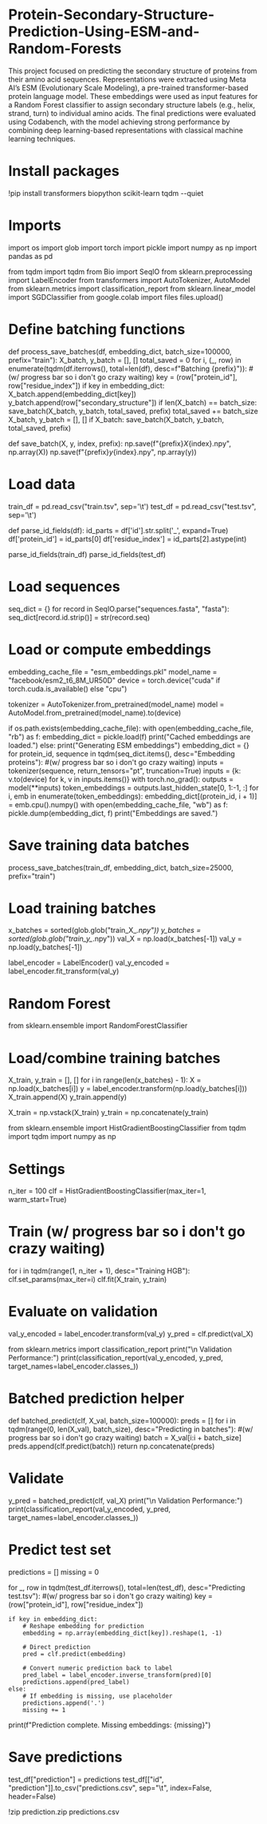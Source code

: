 # Protein-Secondary-Structure-Prediction-Using-ESM-and-Random-Forests
This project focused on predicting the secondary structure of proteins from their amino acid sequences. Representations were extracted using Meta AI’s ESM (Evolutionary Scale Modeling), a pre-trained transformer-based protein language model. These embeddings were used as input features for a Random Forest classifier to assign secondary structure labels (e.g., helix, strand, turn) to individual amino acids. The final predictions were evaluated using Codabench, with the model achieving strong performance by combining deep learning-based representations with classical machine learning techniques.

# Install packages
!pip install transformers biopython scikit-learn tqdm --quiet

# Imports
import os
import glob
import torch
import pickle
import numpy as np
import pandas as pd

from tqdm import tqdm
from Bio import SeqIO
from sklearn.preprocessing import LabelEncoder
from transformers import AutoTokenizer, AutoModel
from sklearn.metrics import classification_report
from sklearn.linear_model import SGDClassifier
from google.colab import files
files.upload()

# Define batching functions
def process_save_batches(df, embedding_dict, batch_size=100000, prefix="train"):
    X_batch, y_batch = [], []
    total_saved = 0
    for i, (_, row) in enumerate(tqdm(df.iterrows(), total=len(df), desc=f"Batching {prefix}")): #(w/ progress bar so i don't go crazy waiting)
        key = (row["protein_id"], row["residue_index"])
        if key in embedding_dict:
            X_batch.append(embedding_dict[key])
            y_batch.append(row["secondary_structure"])
        if len(X_batch) == batch_size:
            save_batch(X_batch, y_batch, total_saved, prefix)
            total_saved += batch_size
            X_batch, y_batch = [], []
    if X_batch:
        save_batch(X_batch, y_batch, total_saved, prefix)

def save_batch(X, y, index, prefix):
    np.save(f"{prefix}_X_{index}.npy", np.array(X))
    np.save(f"{prefix}_y_{index}.npy", np.array(y))

# Load data
train_df = pd.read_csv("train.tsv", sep='\t')
test_df = pd.read_csv("test.tsv", sep='\t')

def parse_id_fields(df):
    id_parts = df['id'].str.split('_', expand=True)
    df['protein_id'] = id_parts[0]
    df['residue_index'] = id_parts[2].astype(int)

parse_id_fields(train_df)
parse_id_fields(test_df)

# Load sequences
seq_dict = {}
for record in SeqIO.parse("sequences.fasta", "fasta"):
    seq_dict[record.id.strip()] = str(record.seq)

# Load or compute embeddings
embedding_cache_file = "esm_embeddings.pkl"
model_name = "facebook/esm2_t6_8M_UR50D"
device = torch.device("cuda" if torch.cuda.is_available() else "cpu")

tokenizer = AutoTokenizer.from_pretrained(model_name)
model = AutoModel.from_pretrained(model_name).to(device)

if os.path.exists(embedding_cache_file):
    with open(embedding_cache_file, "rb") as f:
        embedding_dict = pickle.load(f)
    print("Cached embeddings are loaded.")
else:
    print("Generating ESM embeddings")
    embedding_dict = {}
    for protein_id, sequence in tqdm(seq_dict.items(), desc="Embedding proteins"): #(w/ progress bar so i don't go crazy waiting)
        inputs = tokenizer(sequence, return_tensors="pt", truncation=True)
        inputs = {k: v.to(device) for k, v in inputs.items()}
        with torch.no_grad():
            outputs = model(**inputs)
        token_embeddings = outputs.last_hidden_state[0, 1:-1, :]
        for i, emb in enumerate(token_embeddings):
            embedding_dict[(protein_id, i + 1)] = emb.cpu().numpy()
    with open(embedding_cache_file, "wb") as f:
        pickle.dump(embedding_dict, f)
    print("Embeddings are saved.")

# Save training data batches
process_save_batches(train_df, embedding_dict, batch_size=25000, prefix="train")

# Load training batches
x_batches = sorted(glob.glob("train_X_*.npy"))
y_batches = sorted(glob.glob("train_y_*.npy"))
val_X = np.load(x_batches[-1])
val_y = np.load(y_batches[-1])

label_encoder = LabelEncoder()
val_y_encoded = label_encoder.fit_transform(val_y)

# Random Forest
from sklearn.ensemble import RandomForestClassifier

# Load/combine training batches
X_train, y_train = [], []
for i in range(len(x_batches) - 1):
    X = np.load(x_batches[i])
    y = label_encoder.transform(np.load(y_batches[i]))
    X_train.append(X)
    y_train.append(y)

X_train = np.vstack(X_train)
y_train = np.concatenate(y_train)

from sklearn.ensemble import HistGradientBoostingClassifier
from tqdm import tqdm
import numpy as np

# Settings
n_iter = 100
clf = HistGradientBoostingClassifier(max_iter=1, warm_start=True)

# Train (w/ progress bar so i don't go crazy waiting)
for i in tqdm(range(1, n_iter + 1), desc="Training HGB"):
    clf.set_params(max_iter=i)
    clf.fit(X_train, y_train)


# Evaluate on validation
val_y_encoded = label_encoder.transform(val_y)
y_pred = clf.predict(val_X)

from sklearn.metrics import classification_report
print("\n Validation Performance:")
print(classification_report(val_y_encoded, y_pred, target_names=label_encoder.classes_))


# Batched prediction helper
def batched_predict(clf, X_val, batch_size=100000):
    preds = []
    for i in tqdm(range(0, len(X_val), batch_size), desc="Predicting in batches"): #(w/ progress bar so i don't go crazy waiting)
        batch = X_val[i:i + batch_size]
        preds.append(clf.predict(batch))
    return np.concatenate(preds)

# Validate
y_pred = batched_predict(clf, val_X)
print("\n Validation Performance:")
print(classification_report(val_y_encoded, y_pred, target_names=label_encoder.classes_))

# Predict test set
predictions = []
missing = 0

for _, row in tqdm(test_df.iterrows(), total=len(test_df), desc="Predicting test.tsv"): #(w/ progress bar so i don't go crazy waiting)
    key = (row["protein_id"], row["residue_index"])

    if key in embedding_dict:
        # Reshape embedding for prediction
        embedding = np.array(embedding_dict[key]).reshape(1, -1)

        # Direct prediction
        pred = clf.predict(embedding)

        # Convert numeric prediction back to label
        pred_label = label_encoder.inverse_transform(pred)[0]
        predictions.append(pred_label)
    else:
        # If embedding is missing, use placeholder
        predictions.append('.')
        missing += 1

print(f"Prediction complete. Missing embeddings: {missing}")


# Save predictions
test_df["prediction"] = predictions
test_df[["id", "prediction"]].to_csv("predictions.csv", sep="\t", index=False, header=False)

!zip prediction.zip predictions.csv
